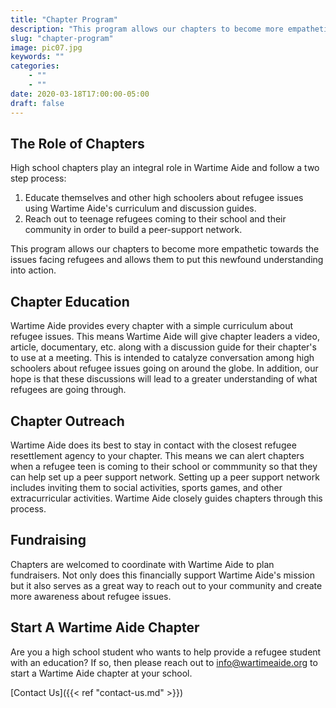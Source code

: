 ```yaml
---
title: "Chapter Program"
description: "This program allows our chapters to become more empathetic towards the issues facing refugees and allows them to put this newfound understanding into action."
slug: "chapter-program"
image: pic07.jpg
keywords: ""
categories: 
    - ""
    - ""
date: 2020-03-18T17:00:00-05:00
draft: false
---
```


## The Role of Chapters
High school chapters play an integral role in Wartime Aide and follow a two step process:
1. Educate themselves and other high schoolers about refugee issues using Wartime Aide's curriculum and discussion guides.
2. Reach out to teenage refugees coming to their school and their community in order to build a peer-support network.

This program allows our chapters to become more empathetic towards the issues facing refugees and allows them to put this newfound understanding into action.

## Chapter Education
Wartime Aide provides every chapter with a simple curriculum about refugee issues. This means Wartime Aide will give chapter leaders a video, article, documentary, etc. along with a discussion guide for their chapter's to use at a meeting. This is intended to catalyze conversation among high schoolers about refugee issues going on around the globe. In addition, our hope is that these discussions will lead to a greater understanding of what refugees are going through.

## Chapter Outreach
Wartime Aide does its best to stay in contact with the closest refugee resettlement agency to your chapter. This means we can alert chapters when a refugee teen is coming to their school or commmunity so that they can help set up a peer support network. Setting up a peer support network includes inviting them to social activities, sports games, and other extracurricular activities. Wartime Aide closely guides chapters through this process.

## Fundraising 
Chapters are welcomed to coordinate with Wartime Aide to plan fundraisers. Not only does this financially support Wartime Aide's mission but it also serves as a great way to reach out to your community and create more awareness about refugee issues.

## Start A Wartime Aide Chapter
Are you a high school student who wants to help provide a refugee student with an education? If so, then please reach out to info@wartimeaide.org to start a Wartime Aide chapter at your school.

[Contact Us]({{< ref "contact-us.md" >}})